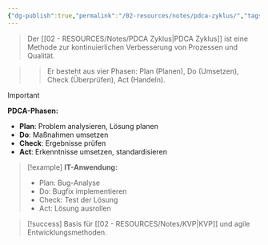 ```yaml
---
{"dg-publish":true,"permalink":"/02-resources/notes/pdca-zyklus/","tags":["qualitaetsmanagement/methoden","projektmanagement/verbesserung"],"noteIcon":"","updated":"2025-09-16T23:41:26.790+02:00"}
---
```



>Der [[02 - RESOURCES/Notes/PDCA Zyklus\|PDCA Zyklus]] ist eine Methode zur kontinuierlichen Verbesserung von Prozessen und Qualität.

>>Er besteht aus vier Phasen: Plan (Planen), Do (Umsetzen), Check (Überprüfen), Act (Handeln).

>[!important] 
>**PDCA-Phasen:**
>- **Plan**: Problem analysieren, Lösung planen
>- **Do**: Maßnahmen umsetzen
>- **Check**: Ergebnisse prüfen
>- **Act**: Erkenntnisse umsetzen, standardisieren

>[!example] 
>**IT-Anwendung:**
>- Plan: Bug-Analyse
>- Do: Bugfix implementieren
>- Check: Test der Lösung  
>- Act: Lösung ausrollen

>[!success] 
>Basis für [[02 - RESOURCES/Notes/KVP\|KVP]] und agile Entwicklungsmethoden.